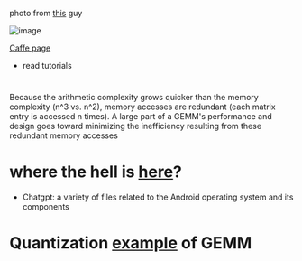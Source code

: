 photo from [this](https://petewarden.com/2015/04/20/why-gemm-is-at-the-heart-of-deep-learning/) guy

![image](https://github.com/user-attachments/assets/7d154fdd-e321-43f0-a0cc-9d311b5fe178)

[Caffe page](https://caffe.berkeleyvision.org/)

- read tutorials


# []()

Because the arithmetic complexity grows quicker than the memory complexity (n^3 vs. n^2), memory accesses are redundant (each matrix entry is accessed n times). A large part of a GEMM's performance and design goes toward minimizing the inefficiency resulting from these redundant memory accesses


# where the hell is [here](https://android.googlesource.com/)? 

- Chatgpt: a variety of files related to the Android operating system and its components


# Quantization [example](https://android.googlesource.com/platform/external/gemmlowp/+/HEAD/doc/quantization_example.cc) of GEMM
